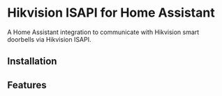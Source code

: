 # Hikvision ISAPI for Home Assistant

A Home Assistant integration to communicate with Hikvision smart doorbells via Hikvision ISAPI.

## Installation


## Features
